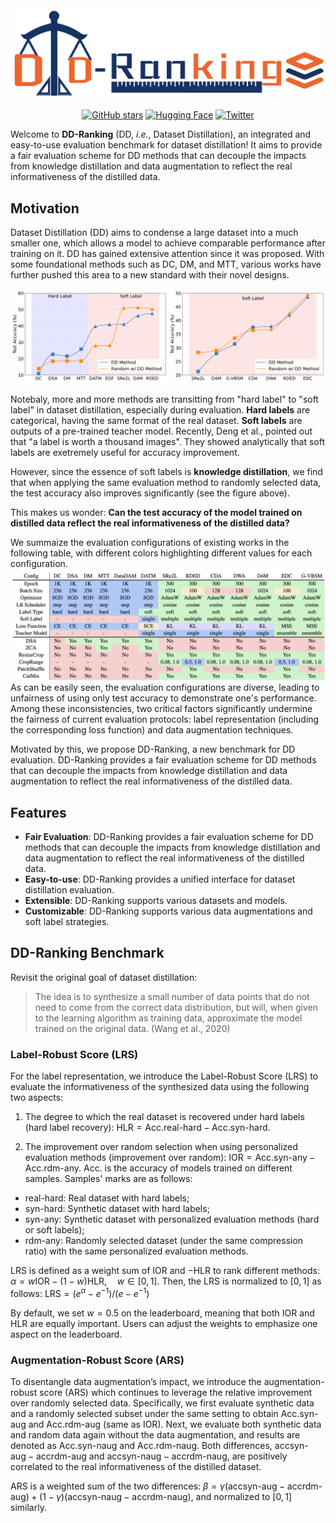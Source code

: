<span style="display: block; text-align: center;">
<img src="static/logo.png" alt="logo"/>
</span>

<span style="display: block; text-align: center;">

[![GitHub stars](https://img.shields.io/github/stars/NUS-HPC-AI-Lab/DD-Ranking?style=flat&logo=github)](https://github.com/NUS-HPC-AI-Lab/DD-Ranking)
[![Hugging Face](https://img.shields.io/badge/🤗%20Hugging%20Face-Leaderboard-yellow?style=flat)](https://huggingface.co/spaces/logits/DD-Ranking)
[![Twitter](https://img.shields.io/badge/Twitter-Follow-blue?style=flat&logo=twitter)](https://x.com/Richard91316073/status/1890296645486801230)

</span>

Welcome to **DD-Ranking** (DD, *i.e.*, Dataset Distillation), an integrated and easy-to-use evaluation benchmark for dataset distillation! It aims to provide a fair evaluation scheme for DD methods that can decouple the impacts from knowledge distillation and data augmentation to reflect the real informativeness of the distilled data.

## Motivation
Dataset Distillation (DD) aims to condense a large dataset into a much smaller one, which allows a model to achieve comparable performance after training on it. DD has gained extensive attention since it was proposed. With some foundational methods such as DC, DM, and MTT, various works have further pushed this area to a new standard with their novel designs.

![history](static/history.png)

Notebaly, more and more methods are transitting from "hard label" to "soft label" in dataset distillation, especially during evaluation. **Hard labels** are categorical, having the same format of the real dataset. **Soft labels** are outputs of a pre-trained teacher model. 
Recently, Deng et al., pointed out that "a label is worth a thousand images". They showed analytically that soft labels are exetremely useful for accuracy improvement. 

However, since the essence of soft labels is **knowledge distillation**, we find that when applying the same evaluation method to randomly selected data, the test accuracy also improves significantly (see the figure above).

This makes us wonder: **Can the test accuracy of the model trained on distilled data reflect the real informativeness of the distilled data?**

We summaize the evaluation configurations of existing works in the following table, with different colors highlighting different values for each configuration.
![configurations](./static/configurations.png)
As can be easily seen, the evaluation configurations are diverse, leading to unfairness of using only test accuracy to demonstrate one's performance.
Among these inconsistencies, two critical factors significantly undermine the fairness of current evaluation protocols: label representation (including the corresponding loss function) and data augmentation techniques.

Motivated by this, we propose DD-Ranking, a new benchmark for DD evaluation. DD-Ranking provides a fair evaluation scheme for DD methods that can decouple the impacts from knowledge distillation and data augmentation to reflect the real informativeness of the distilled data.

## Features

- **Fair Evaluation**: DD-Ranking provides a fair evaluation scheme for DD methods that can decouple the impacts from knowledge distillation and data augmentation to reflect the real informativeness of the distilled data.
- **Easy-to-use**: DD-Ranking provides a unified interface for dataset distillation evaluation.
- **Extensible**: DD-Ranking supports various datasets and models.
- **Customizable**: DD-Ranking supports various data augmentations and soft label strategies.

## DD-Ranking Benchmark

Revisit the original goal of dataset distillation: 
> The idea is to synthesize a small number of data points that do not need to come from the correct data distribution, but will, when given to the learning algorithm as training data, approximate the model trained on the original data. (Wang et al., 2020)
>

### Label-Robust Score (LRS)
For the label representation, we introduce the Label-Robust Score (LRS) to evaluate the informativeness of the synthesized data using the following two aspects:
1. The degree to which the real dataset is recovered under hard labels (hard label recovery): $\text{HLR}=\text{Acc.}{\text{real-hard}}-\text{Acc.}{\text{syn-hard}}$.  

2. The improvement over random selection when using personalized evaluation methods (improvement over random): $\text{IOR}=\text{Acc.}{\text{syn-any}}-\text{Acc.}{\text{rdm-any}}$.
$\text{Acc.}$ is the accuracy of models trained on different samples. Samples' marks are as follows:
- $\text{real-hard}$: Real dataset with hard labels;
- $\text{syn-hard}$: Synthetic dataset with hard labels;
- $\text{syn-any}$: Synthetic dataset with personalized evaluation methods (hard or soft labels);
- $\text{rdm-any}$: Randomly selected dataset (under the same compression ratio) with the same personalized evaluation methods.

LRS is defined as a weight sum of $\text{IOR}$ and $-\text{HLR}$ to rank different methods:
$\alpha = w\text{IOR}-(1-w)\text{HLR}, \quad w \in [0, 1]$.
Then, the LRS is normalized to $[0, 1]$ as follows:
$\text{LRS} = (e^{\alpha}-e^{-1}) / (e - e^{-1})$

By default, we set $w = 0.5$ on the leaderboard, meaning that both $\text{IOR}$ and $\text{HLR}$ are equally important. Users can adjust the weights to emphasize one aspect on the leaderboard.

### Augmentation-Robust Score (ARS)
To disentangle data augmentation’s impact, we introduce the augmentation-robust score (ARS) which continues to leverage the relative improvement over randomly selected data. Specifically, we first evaluate synthetic data and a randomly selected subset under the same setting to obtain $\text{Acc.}{\text{syn-aug}}$ and $\text{Acc.}{\text{rdm-aug}}$ (same as IOR). Next, we evaluate both synthetic data and random data again without the data augmentation, and results are denoted as $\text{Acc.}{\text{syn-naug}}$ and $\text{Acc.}{\text{rdm-naug}}$.
Both differences, $\text{accsyn-aug} - \text{accrdm-aug}$ and $\text{accsyn-naug} - \text{accrdm-naug}$, are positively correlated to the real informativeness of the distilled dataset.

ARS is a weighted sum of the two differences:
$\beta = \gamma(\text{accsyn-aug} - \text{accrdm-aug}) + (1 - \gamma)(\text{accsyn-naug} - \text{accrdm-naug})$,
and normalized to $[0, 1]$ similarly.

